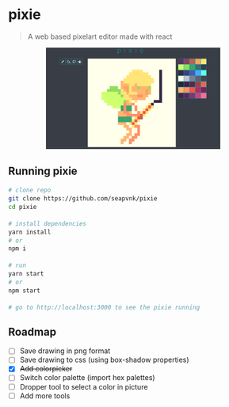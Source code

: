 # pixie
> A web based pixelart editor made with react

<p align="center">
  <img width="70%" src="./screenshots/app_screenshot.png">
</p>

## Running pixie
````bash
# clone repo
git clone https://github.com/seapvnk/pixie
cd pixie

# install dependencies
yarn install
# or
npm i

# run
yarn start
# or
npm start

# go to http://localhost:3000 to see the pixie running
````

## Roadmap

- [ ] Save drawing in png format
- [ ] Save drawing to css (using box-shadow properties)
- [x] ~~Add colorpicker~~
- [ ] Switch color palette (import hex palettes)
- [ ] Dropper tool to select a color in picture
- [ ] Add more tools
